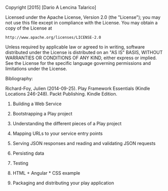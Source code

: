 Copyright [2015] [Dario A Lencina Talarico]

Licensed under the Apache License, Version 2.0 (the "License");
you may not use this file except in compliance with the License.
You may obtain a copy of the License at

    http://www.apache.org/licenses/LICENSE-2.0

Unless required by applicable law or agreed to in writing, software
distributed under the License is distributed on an "AS IS" BASIS,
WITHOUT WARRANTIES OR CONDITIONS OF ANY KIND, either express or implied.
See the License for the specific language governing permissions and
limitations under the License.

Bibliography:

Richard-Foy, Julien (2014-09-25). Play Framework Essentials (Kindle Locations 246-248). Packt Publishing. Kindle Edition. 

1) Building a Web Service

1) Bootstrapping a Play project 
2) Understanding the different pieces of a Play project 
3) Mapping URLs to your service entry points 
4) Serving JSON responses and reading and validating JSON requests

2) Persisting data 

3) Testing

4) HTML + Angular * CSS example

5) Packaging and distributing your play application




